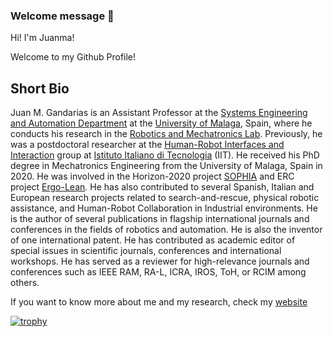 ### Welcome message 👋

Hi! I'm Juanma!

Welcome to my Github Profile!

## Short Bio
Juan M. Gandarias is an Assistant Professor at the [Systems Engineering and Automation Department](https://www.uma.es/isa) at the [University of Malaga](https://www.uma.es), Spain, where he conducts his research in the [Robotics and Mechatronics Lab](https://www.uma.es/robotics-and-mechatronics). Previously, he was a postdoctoral researcher at the [Human-Robot Interfaces and Interaction](https://www.iit.it/web/hrii/) group at [Istituto Italiano di Tecnologia](https://www.iit.it) (IIT). He received his PhD degree in Mechatronics Engineering from the University of Malaga, Spain in 2020. He was involved in the Horizon-2020 project [SOPHIA](https://project-sophia.eu/) and ERC project [Ergo-Lean](https://ergolean.eu/). He has also contributed to several Spanish, Italian and European research projects related to search-and-rescue, physical robotic assistance, and Human-Robot Collaboration in Industrial environments. He is the author of several publications in flagship international journals and conferences in the fields of robotics and automation. He is also the inventor of one international patent. He has contributed as academic editor of special issues in scientific journals, conferences and international workshops. He has served as a reviewer for high-relevance journals and conferences such as IEEE RAM, RA-L, ICRA, IROS, ToH, or RCIM among others.

If you want to know more about me and my research, check my [website](http://jmgandarias.com)

[![trophy](https://github-profile-trophy.vercel.app/?username=jmgandarias&theme=onedark)](https://github.com/ryo-ma/github-profile-trophy)


<!-- ## Github Organization
- 🧱 Organization
    - [jmgandarias github repo](https://github.com/jmgandarias/jmgandarias)
        
- 🧑‍🏫 Teaching
    - [Informatica Industrial GIEI](https://github.com/jmgandarias/informatica_indsutrial_giei_uma)

    
- 👨‍💻 Utils
    - [JMGandarias Website](https://github.com/jmgandarias/jmgandarias.github.io)
    - [How to do it](https://github.com/jmgandarias/how_to_do_it)
    - [UMA environment tools](https://github.com/jmgandarias/how_to_do_it)

- 🔬 Projects -->


<!--
**jmgandarias/jmgandarias** is a ✨ _special_ ✨ repository because its `README.md` (this file) appears on your GitHub profile.

Here are some ideas to get you started:

- 🔭 I’m currently working on ...
- 🌱 I’m currently learning ...
- 👯 I’m looking to collaborate on ...
- 🤔 I’m looking for help with ...
- 💬 Ask me about ...
- 📫 How to reach me: ...
- 😄 Pronouns: ...
- ⚡ Fun fact: ...
-->

